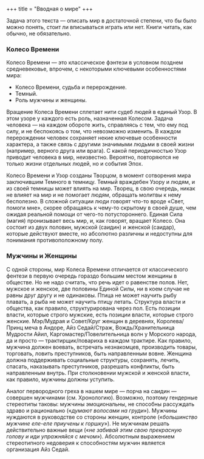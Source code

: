 +++
title = "Вводная о мире"
+++

Задача этого текста — описать мир в достаточной степени, что бы было можно понять, стоит ли вписываться играть или нет. Книги читать, как обычно, не обязательно.

### Колесо Времени

Колесо Времени — это классическое фэнтези в условном позднем средневековье, впрочем, с некоторыми ключевыми особенностями мира:

- Колесо Времени, судьба и перерождение.
- Темный.
- Роль мужчины и женщины.


Вращение Колеса Времени сплетает нити судеб людей в единый Узор. В этом узоре у каждого есть роль, назначенная Колесом. Задача человека — на каждом обороте жить, справляясь с тем, что ему под силу, и не беспокоясь о том, что невозможно изменить.
В каждом перерождении человек сохраняет некие ключевые особенности характера, а также связь с другими значимыми людьми в своей жизни (например, верного друга или врага). С какой периодичностью Узор приводит человека в мир, неизвестно. Вероятно, повторяются не только жизни отдельных людей, но и события Эпох.

Колесо Времени и Узор созданы Творцом, в момент сотворения мира заключившим Темного в темницу. Темный враждебен Узору и людям, и из своей темницы может влиять на мир. Творец, в свою очередь, никак не влияет на мир и не помогает людям, обращать молитвы к нему бесполезно. В сложной ситуации люди говорят что-то вроде «Свет, помоги мне», скорее обращаясь к чему-то скрытому в своей душе, чем ожидая реальной помощи от чего-то потустороннего.
Единая Сила (магия) пронизывает весь мир, и, как говорят, вращает Колесо. Она состоит из двух половин, мужской (саидин) и женской (саидар), которые действуют вместе, но абсолютно различны и недоступны для понимания противоположному полу.

### Мужчины и Женщины

С одной стороны, мир Колеса Времени отличается от классического фентези в первую очередь гораздо большим местом женщины в обществе. Но не надо считать, что речь идет о равенстве полов. Нет, мужское и женское, две половины Единой Силы, ни в коем случае не равны друг другу и не одинаковы. Птица не может научить рыбу плавать, а рыба не может научить птицу летать.
Структура власти и общества, как правило, структурирована через пол. Есть позиции власти, которые строго мужские, есть позиции власти, которые строго женские. Мэр/Мудрая и Совет/Круг женщин в деревнях, Королева/Принц меча в Андоре, Айз Седай/Страж, Вождь/Хранительница Мудрости Айил, Каргомастер/Повелительница волн у Морского народа, да и просто — трактирщик/повариха в каждом трактире.
Как правило, мужчина должен воевать, встречать незнакомцев, производить товары, торговать, ловить преступников, быть направленным вовне. Женщина должна поддерживать социальные структуры, сохранять, лечить, спасать, наказывать преступников, разрешать конфликты, быть направленным внутрь. При столкновении мужской и женской власти, как правило, мужчины должны уступить.

Аналог первородного греха в нашем мире — порча на саидин — совершен мужчинами (см. Хронологию). Возможно, поэтому гендерные стереотипы таковы: мужчины эмоциональны, не способны рассуждать здраво и рационально («_думают волосами на груди_»). Мужчины нуждаются в руководстве со стороны женщин, контроле («_большинство мужчине еле-еле приучены к горшку_»). Не мужчинам решать действительно важные вещи («_не забивай этим свою прекрасную голову и иди упражняйся с мечом_»). Абсолютным выражением стереотипного недоверия к способностям мужчин является организация Айз Седай.
